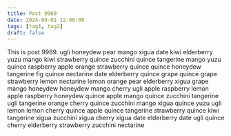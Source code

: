 ```yaml
---
title: Post 9969
date: 2024-09-01 12:00:00
tags: [tag1, tag2]
draft: false
---
```

This is post 9969.
ugli
honeydew
pear
mango
xigua
date
kiwi
elderberry
yuzu
mango
kiwi
strawberry
quince
zucchini
quince
tangerine
mango
yuzu
quince
raspberry
apple
orange
strawberry
quince
quince
honeydew
tangerine
fig
quince
nectarine
date
elderberry
quince
grape
quince
grape
strawberry
lemon
nectarine
lemon
orange
pear
elderberry
xigua
grape
mango
honeydew
honeydew
mango
cherry
ugli
apple
raspberry
lemon
apple
raspberry
honeydew
quince
apple
mango
quince
zucchini
tangerine
ugli
tangerine
orange
cherry
quince
zucchini
mango
xigua
quince
yuzu
ugli
lemon
lemon
cherry
quince
apple
quince
tangerine
strawberry
quince
kiwi
tangerine
xigua
zucchini
xigua
cherry
xigua
date
elderberry
date
ugli
quince
cherry
elderberry
strawberry
zucchini
nectarine
